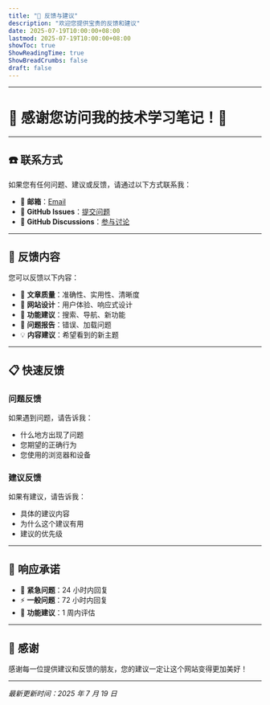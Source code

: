 ```yaml
---
title: "💬 反馈与建议"
description: "欢迎您提供宝贵的反馈和建议"
date: 2025-07-19T10:00:00+08:00
lastmod: 2025-07-19T10:00:00+08:00
showToc: true
ShowReadingTime: true
ShowBreadCrumbs: false
draft: false
---
```


---

# 🎉 感谢您访问我的技术学习笔记！🎉

---

## ☎️ 联系方式

如果您有任何问题、建议或反馈，请通过以下方式联系我：

- 📮 **邮箱**：[Email](mailto:sifanlian@gmail.com)
- 📂 **GitHub Issues**：[提交问题](https://github.com/Dhgaj/fans-docs/issues)
- 💬 **GitHub Discussions**：[参与讨论](https://github.com/Dhgaj/fans-docs/discussions)

---

## 🎯 反馈内容

您可以反馈以下内容：

- 📝 **文章质量**：准确性、实用性、清晰度
- 🎨 **网站设计**：用户体验、响应式设计
- 🔧 **功能建议**：搜索、导航、新功能
- 🐛 **问题报告**：错误、加载问题
- 💡 **内容建议**：希望看到的新主题

---

## 📋 快速反馈

### 问题反馈

如果遇到问题，请告诉我：

- 什么地方出现了问题
- 您期望的正确行为
- 您使用的浏览器和设备

### 建议反馈

如果有建议，请告诉我：

- 具体的建议内容
- 为什么这个建议有用
- 建议的优先级

---

## 🤝 响应承诺

- 🚀 **紧急问题**：24 小时内回复
- ⚡ **一般问题**：72 小时内回复
- 📅 **功能建议**：1 周内评估

---

## 💌 感谢

感谢每一位提供建议和反馈的朋友，您的建议一定让这个网站变得更加美好！

---

_最新更新时间：2025 年 7 月 19 日_
